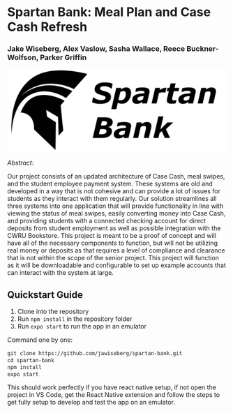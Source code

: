 # Spartan Bank: Meal Plan and Case Cash Refresh

### Jake Wiseberg, Alex Vaslow, Sasha Wallace, Reece Buckner-Wolfson, Parker Griffin

![image](logos/spartanbanklogo.jpg)

*Abstract:*

Our project consists of an updated architecture of Case Cash, meal swipes, and the student employee payment system.  These systems are old and developed in a way that is not cohesive and can provide a lot of issues for students as they interact with them regularly.  Our solution streamlines all three systems into one application that will provide functionality in line with viewing the status of meal swipes, easily converting money into Case Cash, and providing students with a connected checking account for direct deposits from student employment as well as possible integration with the CWRU Bookstore.  This project is meant to be a proof of concept and will have all of the necessary components to function, but will not be utilizing real money or deposits as that requires a level of compliance and clearance that is not within the scope of the senior project.  This project will function as it will be downloadable and configurable to set up example accounts that can interact with the system at large.

## Quickstart Guide

1. Clone into the repository
2. Run ```npm install``` in the repository folder
3. Run ```expo start``` to run the app in an emulator

Command one by one:
```
git clone https://github.com/jawiseberg/spartan-bank.git
cd spartan-bank
npm install
expo start
```

This should work perfectly if you have react native setup, if not open the project in VS Code, get the React Native extension and follow the steps to get fully setup to develop and test the app on an emulator.